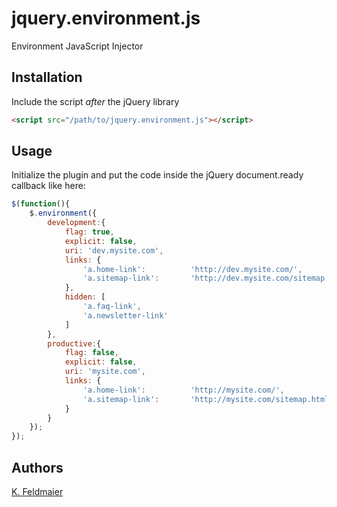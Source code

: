 # jquery.environment.js
Environment JavaScript Injector

## Installation

Include the script *after* the jQuery library

```html
<script src="/path/to/jquery.environment.js"></script>
```

## Usage

Initialize the plugin and put the code inside the jQuery document.ready callback like here:

```javascript
$(function(){        
    $.environment({
        development:{
            flag: true,
            explicit: false,
            uri: 'dev.mysite.com',
            links: {
                'a.home-link':          'http://dev.mysite.com/',
                'a.sitemap-link':       'http://dev.mysite.com/sitemap.html'
            },
            hidden: [
                'a.faq-link',
                'a.newsletter-link'
            ]
        },
        productive:{
            flag: false,
            explicit: false,
            uri: 'mysite.com',
            links: {
                'a.home-link':          'http://mysite.com/',
                'a.sitemap-link':       'http://mysite.com/sitemap.html'
            }
        }         
    });
});
```

## Authors

[K. Feldmaier](https://github.com/eddieconnecti)
